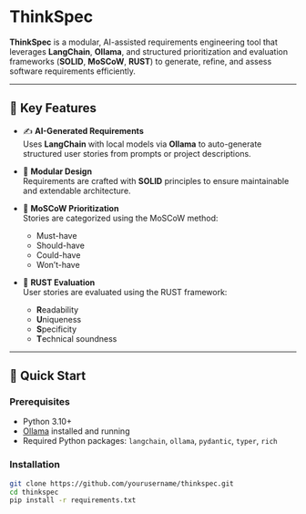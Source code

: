 # ThinkSpec

**ThinkSpec** is a modular, AI-assisted requirements engineering tool that leverages **LangChain**, **Ollama**, and structured prioritization and evaluation frameworks (**SOLID**, **MoSCoW**, **RUST**) to generate, refine, and assess software requirements efficiently.

---

## 🧠 Key Features

- ✍️ **AI-Generated Requirements**  
  Uses **LangChain** with local models via **Ollama** to auto-generate structured user stories from prompts or project descriptions.

- 🧱 **Modular Design**  
  Requirements are crafted with **SOLID** principles to ensure maintainable and extendable architecture.

- 🎯 **MoSCoW Prioritization**  
  Stories are categorized using the MoSCoW method:
  - Must-have
  - Should-have
  - Could-have
  - Won’t-have

- 🔎 **RUST Evaluation**  
  User stories are evaluated using the RUST framework:
  - **R**eadability  
  - **U**niqueness  
  - **S**pecificity  
  - **T**echnical soundness

---

## 🚀 Quick Start

### Prerequisites

- Python 3.10+
- [Ollama](https://ollama.com) installed and running
- Required Python packages: `langchain`, `ollama`, `pydantic`, `typer`, `rich`

### Installation

```bash
git clone https://github.com/yourusername/thinkspec.git
cd thinkspec
pip install -r requirements.txt
